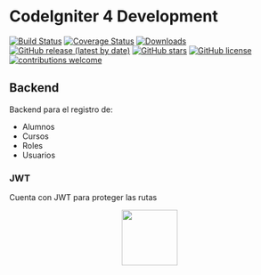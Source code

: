 # CodeIgniter 4 Development

[![Build Status](https://github.com/codeigniter4/CodeIgniter4/workflows/PHPUnit/badge.svg)](https://github.com/codeigniter4/CodeIgniter4/actions?query=workflow%3A%22PHPUnit%22)
[![Coverage Status](https://coveralls.io/repos/github/codeigniter4/CodeIgniter4/badge.svg?branch=develop)](https://coveralls.io/github/codeigniter4/CodeIgniter4?branch=develop)
[![Downloads](https://poser.pugx.org/codeigniter4/framework/downloads)](https://packagist.org/packages/codeigniter4/framework)
[![GitHub release (latest by date)](https://img.shields.io/github/v/release/codeigniter4/CodeIgniter4)](https://packagist.org/packages/codeigniter4/framework)
[![GitHub stars](https://img.shields.io/github/stars/codeigniter4/CodeIgniter4)](https://packagist.org/packages/codeigniter4/framework)
[![GitHub license](https://img.shields.io/github/license/codeigniter4/CodeIgniter4)](https://github.com/codeigniter4/CodeIgniter4/blob/develop/LICENSE)
[![contributions welcome](https://img.shields.io/badge/contributions-welcome-brightgreen.svg?style=flat)](https://github.com/codeigniter4/CodeIgniter4/pulls)
<br>

## Backend

<p> Backend para el registro de:</p>
<ul>
  <li>Alumnos</li>
  <li>Cursos</li>
  <li>Roles</li>
  <li>Usuarios</li>
</ul>

### JWT
<p> Cuenta con JWT para proteger las rutas </p>
<p align="center">
  <img src="https://user-images.githubusercontent.com/83378042/161831227-90d6233f-58d2-4317-bdc5-5af7980a84f8.pngg" width="100px" height="100px"/>
</p>
